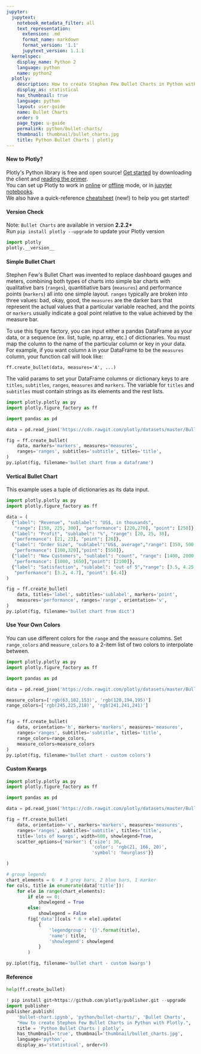 ```yaml
---
jupyter:
  jupytext:
    notebook_metadata_filter: all
    text_representation:
      extension: .md
      format_name: markdown
      format_version: '1.1'
      jupytext_version: 1.1.1
  kernelspec:
    display_name: Python 2
    language: python
    name: python2
  plotly:
    description: How to create Stephen Few Bullet Charts in Python with Plotly.
    display_as: statistical
    has_thumbnail: true
    language: python
    layout: user-guide
    name: Bullet Charts
    order: 9
    page_type: u-guide
    permalink: python/bullet-charts/
    thumbnail: thumbnail/bullet_charts.jpg
    title: Python Bullet Charts | plotly
---
```


#### New to Plotly?
Plotly's Python library is free and open source! [Get started](https://plot.ly/python/getting-started/) by downloading the client and [reading the primer](https://plot.ly/python/getting-started/).
<br>You can set up Plotly to work in [online](https://plot.ly/python/getting-started/#initialization-for-online-plotting) or [offline](https://plot.ly/python/getting-started/#initialization-for-offline-plotting) mode, or in [jupyter notebooks](https://plot.ly/python/getting-started/#start-plotting-online).
<br>We also have a quick-reference [cheatsheet](https://images.plot.ly/plotly-documentation/images/python_cheat_sheet.pdf) (new!) to help you get started!


#### Version Check
Note: `Bullet Charts` are available in version <b>2.2.2+</b><br>
Run  `pip install plotly --upgrade` to update your Plotly version

```python
import plotly
plotly.__version__
```

<!-- #region -->
#### Simple Bullet Chart
Stephen Few's Bullet Chart was invented to replace dashboard gauges and meters, combining both types of charts into simple bar charts with qualitative bars (`ranges`), quantitiative bars (`measures`) and performance points (`markers`) all into one simple layout. `ranges` typically are broken into three values: bad, okay, good, the `measures` are the darker bars that represent the actual values that a particular variable reached, and the points or `markers` usually indicate a goal point relative to the value achieved by the measure bar.

To use this figure factory, you can input either a pandas DataFrame as your data, or a sequence (ex. list, tuple, np.array, etc.) of dictionaries. You must map the column to the name of the particular column or key in your data. For example, if you want column `A` in your DataFrame to be the `measures` column, your function call will look like:

```
ff.create_bullet(data, measures='A', ...)
```

The valid params to set your DataFrame columns or dictionary keys to are `titles`, `subtitles`, `ranges`, `measures` and `markers`. The variable for `titles` and `subtitles` must contain strings as its elements and the rest lists.
<!-- #endregion -->

```python
import plotly.plotly as py
import plotly.figure_factory as ff

import pandas as pd

data = pd.read_json('https://cdn.rawgit.com/plotly/datasets/master/BulletData.json')

fig = ff.create_bullet(
    data, markers='markers', measures='measures',
    ranges='ranges', subtitles='subtitle', titles='title',
)
py.iplot(fig, filename='bullet chart from a dataframe')
```

#### Vertical Bullet Chart
This example uses a tuple of dictionaries as its data input.

```python
import plotly.plotly as py
import plotly.figure_factory as ff

data = (
  {"label": "Revenue", "sublabel": "US$, in thousands",
   "range": [150, 225, 300], "performance": [220,270], "point": [250]},
  {"label": "Profit", "sublabel": "%", "range": [20, 25, 30],
   "performance": [21, 23], "point": [26]},
  {"label": "Order Size", "sublabel":"US$, average","range": [350, 500, 600],
   "performance": [100,320],"point": [550]},
  {"label": "New Customers", "sublabel": "count", "range": [1400, 2000, 2500],
   "performance": [1000, 1650],"point": [2100]},
  {"label": "Satisfaction", "sublabel": "out of 5","range": [3.5, 4.25, 5],
   "performance": [3.2, 4.7], "point": [4.4]}
)

fig = ff.create_bullet(
    data, titles='label', subtitles='sublabel', markers='point',
    measures='performance', ranges='range', orientation='v',
)
py.iplot(fig, filename='bullet chart from dict')
```

#### Use Your Own Colors
You can use different colors for the `range` and the `measure` columns. Set `range_colors` and `measure_colors` to a 2-item list of two colors to interpolate between.

```python
import plotly.plotly as py
import plotly.figure_factory as ff

import pandas as pd

data = pd.read_json('https://cdn.rawgit.com/plotly/datasets/master/BulletData.json')

measure_colors=['rgb(63,102,153)', 'rgb(120,194,195)']
range_colors=['rgb(245,225,218)', 'rgb(241,241,241)']


fig = ff.create_bullet(
    data, orientation='h', markers='markers', measures='measures',
    ranges='ranges', subtitles='subtitle', titles='title',
    range_colors=range_colors,
    measure_colors=measure_colors
)
py.iplot(fig, filename='bullet chart - custom colors')
```

#### Custom Kwargs

```python
import plotly.plotly as py
import plotly.figure_factory as ff

import pandas as pd

data = pd.read_json('https://cdn.rawgit.com/plotly/datasets/master/BulletData.json')

fig = ff.create_bullet(
    data, orientation='v', markers='markers', measures='measures',
    ranges='ranges', subtitles='subtitle', titles='title',
    title='lots of kwargs', width=600, showlegend=True,
    scatter_options={'marker': {'size': 30,
                                'color': 'rgb(21, 166, 20)',
                                'symbol': 'hourglass'}}

)

# group legends
chart_elements = 6  # 3 grey bars, 2 blue bars, 1 marker
for cols, title in enumerate(data['title']):
    for ele in range(chart_elements):
        if ele == 0:
            showlegend = True
        else:
            showlegend = False
        fig['data'][cols * 6 + ele].update(
            {
                'legendgroup': '{}'.format(title),
                'name': title,
                'showlegend': showlegend
            }
        )

py.iplot(fig, filename='bullet chart - custom kwargs')
```

#### Reference

```python
help(ff.create_bullet)
```

```python
! pip install git+https://github.com/plotly/publisher.git --upgrade
import publisher
publisher.publish(
    'bullet-chart.ipynb', 'python/bullet-charts/', 'Bullet Charts',
    "How to create Stephen Few Bullet Charts in Python with Plotly.",
    title = 'Python Bullet Charts | plotly',
    has_thumbnail='true', thumbnail='thumbnail/bullet_charts.jpg',
    language='python',
    display_as='statistical', order=9)
```

```python

```